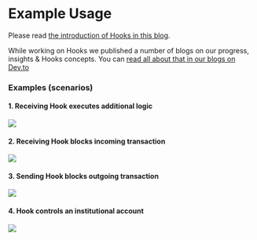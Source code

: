 # Example Usage

Please read [the introduction of Hooks in this blog](https://coil.com/p/XUMM/XRPL-Labs-is-working-on-the-transaction-HOOKS-amendment-for-the-XRP-Ledger-Supporting-business-logic/kEmqhoqMW).

While working on Hooks we published a number of blogs on our progress, insights & Hooks concepts. You can [read all about that in our blogs on Dev.to](https://dev.to/t/xrplhooks/top/infinity)

### Examples (scenarios)

#### 1. Receiving Hook executes additional logic

![](../../../../.gitbook/assets/spaces_m6f29os4wP16vCS4lHNh_uploads_XJgZhbZv8VsmtWVy9H73_d404753-1.png)

#### 2. Receiving Hook blocks incoming transaction

![](../../../../.gitbook/assets/spaces_m6f29os4wP16vCS4lHNh_uploads_VXmzY1NcJIEjMtFsdj5y_08dee14-2.png)

#### 3. Sending Hook blocks outgoing transaction

![](../../../../.gitbook/assets/spaces_m6f29os4wP16vCS4lHNh_uploads_FvVVFLYOs9skdbzL2PbX_468e0b5-3.png)

#### 4. Hook controls an institutional account

![](../../../../.gitbook/assets/spaces_m6f29os4wP16vCS4lHNh_uploads_6S9mLMliCrlQ5JqjDld6_909b3a9-4.png)

